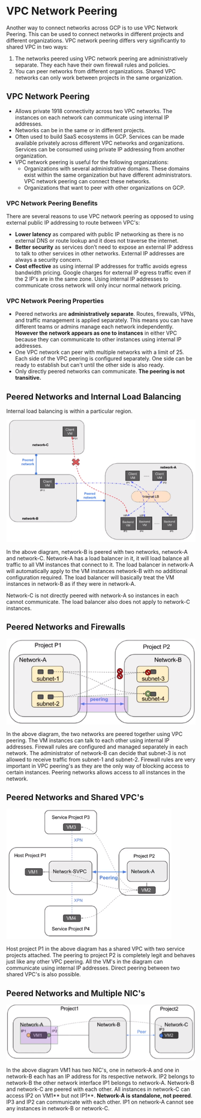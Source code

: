 # VPC Network Peering

Another way to connect networks across GCP is to use VPC Network Peering. This can be used to connect networks in different projects and different organizations.
VPC network peering differs very significantly to shared VPC in two ways:
1. The networks peered using VPC network peering are administratively separate. They each have their own firewall rules and policies.
2. You can peer networks from different organizations. Shared VPC networks can only work between projects in the same organization.


## VPC Network Peering

- Allows private 1918 connectivity across two VPC networks. The instances on each network can communicate using internal IP addresses.
- Networks can be in the same or in different projects.
- Often used to build SaaS ecosystems in GCP. Services can be made available privately across different VPC networks and organizations. Services can be consumed using private IP addressing from another organization. 
- VPC network peering is useful for the following organizations:
  - Organizations with several administrative domains. These domains exist within the same organization but have different administrators. VPC network peering can connect these networks.
  - Organizations that want to peer with other organizations on GCP.


### VPC Network Peering Benefits

There are several reasons to use VPC network peering as opposed to using external public IP addressing to route between VPC's:

 - **Lower latency** as compared with public IP networking as there is no external DNS or route lookup and it does not traverse the internet.
- **Better security** as services don’t need to expose an external IP address to talk to other services in other networks. External IP addresses are always a security concern.
- **Cost effective** as using internal IP addresses for traffic avoids egress bandwidth pricing. Google charges for external IP egress traffic even if the 2 IP's are in the same zone. Using internal IP addresses to communicate cross network will only incur normal network pricing.


### VPC Network Peering Properties

 - Peered networks are **administratively separate**. Routes, firewalls, VPNs, and traffic management is applied separately. This means you can have different teams or admins manage each network independently. **However the network appears as one to instances** in either VPC because they can communicate to other instances using internal IP addresses.
 - One VPC network can peer with multiple networks with a limit of 25. Each side of the VPC peering is configured separately. One side can be ready to establish but can't until the other side is also ready. 
 - Only directly peered networks can communicate. **The peering is not transitive.**


## Peered Networks and Internal Load Balancing

Internal load balancing is within a particular region.

![vpc_peering_lb.png](attachments/d508e9e9.png)

In the above diagram, network-B is peered with two networks, network-A and network-C. Network-A has a load balancer in it, it will load balance all traffic to all VM instances that connect to it. The load balancer in network-A will automatically apply to the VM instances network-B with no additional configuration required. The load balancer will basically treat the VM instances in network-B as if they were in network-A.

Network-C is not directly peered with network-A so instances in each cannot communicate. The load balancer also does not apply to network-C instances.

## Peered Networks and Firewalls

![vpc_peering_fw.png](attachments/e2c9de85.png)

In the above diagram, the two networks are peered together using VPC peering. The VM instances can talk to each other using internal IP addresses. Firewall rules are configured and managed separately in each network. The administrator of network-B can decide that subnet-3 is not allowed to receive traffic from subnet-1 and subnet-2.
Firewall rules are very important in VPC peering's as they are the only way of blocking access to certain instances. Peering networks allows access to all instances in the network.

## Peered Networks and Shared VPC's


![vpc_peering_shared_vpc.png](attachments/5569da9c.png)

Host project P1 in the above diagram has a shared VPC with two service projects attached. The peering to project P2 is completely legit and behaves just like any other VPC peering. All the VM's in the diagram can communicate using internal IP addresses. Direct peering between two shared VPC's is also possible.

## Peered Networks and Multiple NIC's

![vpc_peering_multiple_nic.png](attachments/90ee6527.png)

In the above diagram VM1 has two NIC's, one in network-A and one in network-B each has an IP address for its respective network. IP2 belongs to network-B the other network interface IP1 belongs to network-A.  Network-B and network-C are peered with each other. All instances in network-C can access IP2 on VM1** but not IP1**. **Network-A is standalone, not peered**. IP3 and IP2 can communicate with each other. IP1 on network-A cannot see any instances in network-B or network-C.
